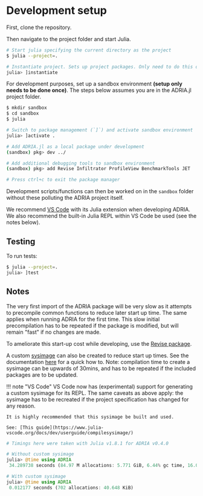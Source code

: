 # Development setup

First, clone the repository.

Then navigate to the project folder and start Julia.

```bash
# Start julia specifying the current directory as the project
$ julia --project=.

# Instantiate project. Sets up project packages. Only need to do this once.
julia> ]instantiate
```

For development purposes, set up a sandbox environment **(setup only needs to be done once)**.
The steps below assumes you are in the ADRIA.jl project folder.

```bash
$ mkdir sandbox
$ cd sandbox
$ julia

# Switch to package management (`]`) and activate sandbox environment
julia> ]activate .

# Add ADRIA.jl as a local package under development
(sandbox) pkg> dev ../

# Add additional debugging tools to sandbox environment
(sandbox) pkg> add Revise Infiltrator ProfileView BenchmarkTools JET

# Press ctrl+c to exit the package manager
```

Development scripts/functions can then be worked on in the `sandbox` folder without these polluting the ADRIA project itself.

We recommend [VS Code](https://code.visualstudio.com/) with its Julia extension when developing ADRIA.
We also recommend the built-in Julia REPL within VS Code be used (see the notes below).


## Testing

To run tests:

```bash
$ julia --project=.
julia> ]test 
```


## Notes

The very first import of the ADRIA package will be very slow as it attempts to precompile common functions to reduce later start up time.
The same applies when running ADRIA for the first time. This slow initial precompilation has to be repeated if the package is modified, but will remain "fast" if no changes are made.

To ameliorate this start-up cost while developing, use the [Revise package](https://github.com/timholy/Revise.jl).

A custom [sysimage](https://julialang.github.io/PackageCompiler.jl/dev/sysimages.html) can also be created to reduce start up times.
See the documentation [here](https://github.com/open-AIMS/ADRIA.jl/tree/main/build) for a quick how to.
Note: compilation time to create a sysimage can be upwards of 30mins, and has to be repeated if the included packages are to be updated.

!!! note "VS Code"
    VS Code now has (experimental) support for generating a custom sysimage for its REPL.
    The same caveats as above apply: the sysimage has to be recreated if the project specification has changed for any reason.

    It is highly recommended that this sysimage be built and used.

    See: [This guide](https://www.julia-vscode.org/docs/dev/userguide/compilesysimage/)


```julia
# Timings here were taken with Julia v1.8.1 for ADRIA v0.4.0

# Without custom sysimage
julia> @time using ADRIA
 34.289738 seconds (84.97 M allocations: 5.771 GiB, 6.44% gc time, 16.08% compilation time: 74% of which was recompilation)

# With custom sysimage
julia> @time using ADRIA
 0.012177 seconds (702 allocations: 40.648 KiB)
```
